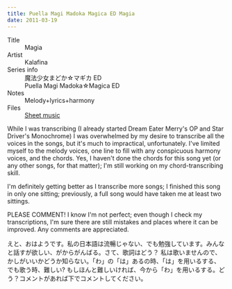 ```yaml
---
title: Puella Magi Madoka Magica ED Magia
date: 2011-03-19
---
```


<dl>
  <dt>Title</dt>
  <dd>Magia</dd>

  <dt>Artist</dt>
  <dd>Kalafina</dd>

  <dt>Series info</dt>
  <dd>魔法少女まどか☆マギカ ED</dd>
  <dd>Puella Magi Madoka☆Magica ED</dd>

  <dt>Notes</dt>
  <dd>Melody+lyrics+harmony</dd>

  <dt>Files</dt>
  <dd><a href="/files/sheetmusic/Magia.pdf">Sheet music</a></dd>
</dl>

While I was transcribing (I already started Dream Eater Merry's OP and
Star Driver's Monochrome) I was overwhelmed by my desire to transcribe
all the voices in the songs, but it's much to impractical,
unfortunately.  I've limited myself to the melody voices, one line to
fill with any conspicuous harmony voices, and the chords.  Yes, I
haven't done the chords for this song yet (or any other songs, for that
matter); I'm still working on my chord-transcribing skill.

I'm definitely getting better as I transcribe more songs; I finished
this song in only one sitting; previously, a full song would have taken
me at least two sittings.

PLEASE COMMENT! I know I'm not perfect; even though I check my
transcriptions, I'm sure there are still mistakes and places where it
can be improved. Any comments are appreciated.

えと、おはようです。私の日本語は流暢じゃない、でも勉強しています。みんな
と話すが欲しい、がからがんばる。さて、歌詞はどう？ 私は歌いませんので、
かしがいいかどうか知らない。「わ」の「は」あるの時、「は」を用いるする、
でも歌う時、難しい? もしほんと難しいければ、今から「わ」を用いるする。ど
う？コメントがあれば下でコメントしてください。
